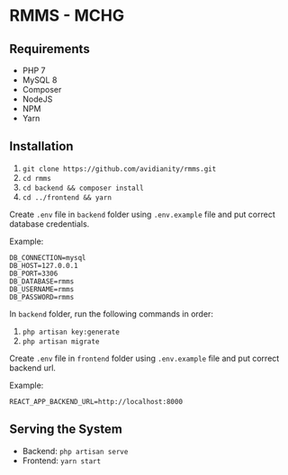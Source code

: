 # RMMS - MCHG

## Requirements

- PHP 7
- MySQL 8
- Composer
- NodeJS
- NPM
- Yarn

## Installation

1. `git clone https://github.com/avidianity/rmms.git`
2. `cd rmms`
3. `cd backend && composer install`
4. `cd ../frontend && yarn`

Create `.env` file in `backend` folder using `.env.example` file and put correct database credentials.

Example:

```config
DB_CONNECTION=mysql
DB_HOST=127.0.0.1
DB_PORT=3306
DB_DATABASE=rmms
DB_USERNAME=rmms
DB_PASSWORD=rmms
```

In `backend` folder, run the following commands in order:

1. `php artisan key:generate`
2. `php artisan migrate`

Create `.env` file in `frontend` folder using `.env.example` file and put correct backend url.

Example:

```config
REACT_APP_BACKEND_URL=http://localhost:8000
```

## Serving the System

- Backend: `php artisan serve`
- Frontend: `yarn start`
